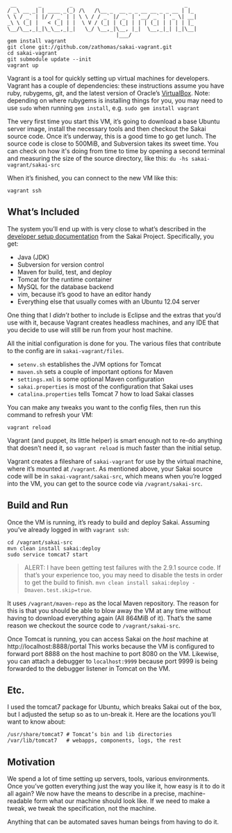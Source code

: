      __       _         _                                    _
    / _\ __ _| | ____ _(_) /\   /\__ _  __ _ _ __ __ _ _ __ | |_
    \ \ / _` | |/ / _` | | \ \ / / _` |/ _` | '__/ _` | '_ \| __|
    _\ \ (_| |   < (_| | |  \ V / (_| | (_| | | | (_| | | | | |_
    \__/\__,_|_|\_\__,_|_|   \_/ \__,_|\__, |_|  \__,_|_| |_|\__|
                                       |___/
    gem install vagrant
    git clone git://github.com/zathomas/sakai-vagrant.git
    cd sakai-vagrant
    git submodule update --init
    vagrant up

Vagrant is a tool for quickly setting up virtual machines for developers. Vagrant has a couple of dependencies: these instructions assume you have ruby, rubygems, git, and the latest version of Oracle’s [VirtualBox](https://www.virtualbox.org/wiki/Downloads). Note: depending on where rubygems is installing things for you, you may need to use `sudo` when running `gem install`, e.g. `sudo gem install vagrant`

The very first time you start this VM, it’s going to download a base Ubuntu server image, install the necessary tools and then checkout the Sakai source code. Once it’s underway, this is a good time to go get lunch. The source code is close to 500MiB, and Subversion takes its sweet time. You can check on how it's doing from time to time by opening a second terminal and measuring the size of the source directory, like this: `du -hs sakai-vagrant/sakai-src`

When it’s finished, you can connect to the new VM like this:

    vagrant ssh

## What’s Included
The system you’ll end up with is very close to what’s described in the [developer setup documentation](https://confluence.sakaiproject.org/display/BOOT/Development+Environment+Setup+Walkthrough) from the Sakai Project. Specifically, you get:

* Java (JDK)
* Subversion for version control
* Maven for build, test, and deploy
* Tomcat for the runtime container
* MySQL for the database backend
* vim, because it’s good to have an editor handy
* Everything else that usually comes with an Ubuntu 12.04 server

One thing that I _didn’t_ bother to include is Eclipse and the extras that you’d use with it, because Vagrant creates headless machines, and any IDE that you decide to use will still be run from your host machine.

All the initial configuration is done for you. The various files that contribute to the config are in `sakai-vagrant/files`.

* `setenv.sh` establishes the JVM options for Tomcat
* `maven.sh` sets a couple of important options for Maven
* `settings.xml` is some optional Maven configuration
* `sakai.properties` is most of the configuration that Sakai uses
* `catalina.properties` tells Tomcat 7 how to load Sakai classes

You can make any tweaks you want to the config files, then run this command to refresh your VM:

    vagrant reload

Vagrant (and puppet, its little helper) is smart enough not to re-do anything that doesn’t need it, so `vagrant reload` is much faster than the initial setup. 

Vagrant creates a fileshare of `sakai-vagrant` for use by the virtual machine, where it’s mounted at `/vagrant`. As mentioned above, your Sakai source code will be in `sakai-vagrant/sakai-src`, which means when you’re logged into the VM, you can get to the source code via `/vagrant/sakai-src`.

## Build and Run
Once the VM is running, it’s ready to build and deploy Sakai. Assuming you’ve already logged in with `vagrant ssh`:

    cd /vagrant/sakai-src
    mvn clean install sakai:deploy
    sudo service tomcat7 start

>ALERT: I have been getting test failures with the 2.9.1 source code. If that’s your experience too, you may need to disable the tests in order to get the build to finish. `mvn clean install sakai:deploy -Dmaven.test.skip=true`.

It uses `/vagrant/maven-repo` as the local Maven repository. The reason for this is that you should be able to blow away the VM at any time without having to download everything again (All 864MiB of it). That’s the same reason we checkout the source code to `/vagrant/sakai-src`.

Once Tomcat is running, you can access Sakai on the _host_ machine at http://localhost:8888/portal This works because the VM is configured to forward port 8888 on the host machine to port 8080 on the VM. Likewise, you can attach a debugger to `localhost:9999` because port 9999 is being forwarded to the debugger listener in Tomcat on the VM.

## Etc.
I used the tomcat7 package for Ubuntu, which breaks Sakai out of the box, but I adjusted the setup so as to un-break it. Here are the locations you’ll want to know about:

    /usr/share/tomcat7 # Tomcat’s bin and lib directories
    /var/lib/tomcat7   # webapps, components, logs, the rest
    
## Motivation
We spend a lot of time setting up servers, tools, various environments. Once you’ve gotten everything just the way you like it, how easy is it to do it all again? We now have the means to describe in a precise, machine-readable form what our machine should look like. If we need to make a tweak, we tweak the specification, not the machine.

Anything that can be automated saves human beings from having to do it.